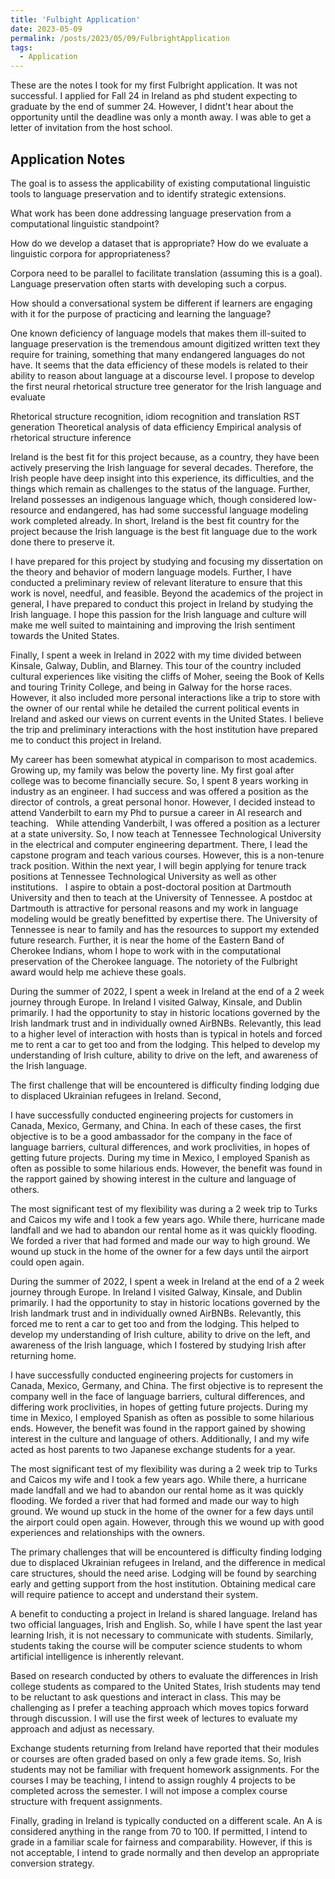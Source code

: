 ```yaml
---
title: 'Fulbight Application'
date: 2023-05-09
permalink: /posts/2023/05/09/FulbrightApplication
tags:
  - Application
---
```


These are the notes I took for my first Fulbright application. It was not successful. I applied for Fall 24 in Ireland as phd student expecting to graduate by the end of summer 24. However, I didnt't hear about the opportunity until the deadline was only a month away. I was able to get a letter of invitation from the host school.

## Application Notes


The goal is to assess the applicability of existing computational linguistic tools to language preservation and to identify strategic extensions.

What work has been done addressing language preservation from a computational linguistic standpoint?

How do we develop a dataset that is appropriate? How do we evaluate a linguistic corpora for appropriateness?

Corpora need to be parallel to facilitate translation (assuming this is a goal). Language preservation often starts with developing such a corpus.



How should a conversational system be different if learners are engaging with it for the purpose of practicing and learning the language?






One known deficiency of language models that makes them ill-suited to language preservation is the tremendous amount digitized written text they require for training, something that many endangered languages do not have. It seems that the data efficiency of these models is related to their ability to reason about language at a discourse level. I propose to develop the first neural rhetorical structure tree generator for the Irish language and evaluate 

Rhetorical structure recognition, idiom recognition and translation
RST generation
Theoretical analysis of data efficiency
Empirical analysis of rhetorical structure inference





Ireland is the best fit for this project because, as a country, they have been actively preserving the Irish language for several decades. Therefore, the Irish people have deep insight into this experience, its difficulties, and the things which remain as challenges to the status of the language. Further, Ireland possesses an indigenous language which, though considered low-resource and endangered, has had some successful language modeling work completed already. In short, Ireland is the best fit country for the project because the Irish language is the best fit language due to the work done there to preserve it.

I have prepared for this project by studying and focusing my dissertation on the theory and behavior of modern language models. Further, I have conducted a preliminary review of relevant literature to ensure that this work is novel, needful, and feasible. Beyond the academics of the project in general, I have prepared to conduct this project in Ireland by studying the Irish language. I hope this passion for the Irish language and culture will make me well suited to maintaining and improving the Irish sentiment towards the United States. 

Finally, I spent a week in Ireland in 2022 with my time divided between Kinsale, Galway, Dublin, and Blarney. This tour of the country included cultural experiences like visiting the cliffs of Moher, seeing the Book of Kells and touring Trinity College, and being in Galway for the horse races. However, it also included more personal interactions like a trip to store with the owner of our rental while he detailed the current political events in Ireland and asked our views on current events in the United States. I believe the trip and preliminary interactions with the host institution have prepared me to conduct this project in Ireland.









My career has been somewhat atypical in comparison to most academics. Growing up, my family was below the poverty line. My first goal after college was to become financially secure. So, I spent 8 years working in industry as an engineer. I had success and was offered a position as the director of controls, a great personal honor. However, I decided instead to attend Vanderbilt to earn my Phd to pursue a career in AI research and teaching.
 
While attending Vanderbilt, I was offered a position as a lecturer at a state university. So, I now teach at Tennessee Technological University in the electrical and computer engineering department. There, I lead the capstone program and teach various courses. However, this is a non-tenure track position. Within the next year, I will begin applying for tenure track positions at Tennessee Technological University as well as other institutions. 
 
I aspire to obtain a post-doctoral position at Dartmouth University and then to teach at the University of Tennessee. A postdoc at Dartmouth is attractive for personal reasons and my work in language modeling would be greatly benefitted by expertise there. The University of Tennessee is near to family and has the resources to support my extended future research. Further, it is near the home of the Eastern Band of Cherokee Indians, whom I hope to work with in the computational preservation of the Cherokee language. The notoriety of the Fulbright award would help me achieve these goals.








During the summer of 2022, I spent a week in Ireland at the end of a 2 week journey through Europe. In Ireland I visited Galway, Kinsale, and Dublin primarily. I had the opportunity to stay in historic locations governed by the Irish landmark trust and in individually owned AirBNBs. Relevantly, this lead to a higher level of interaction with hosts than is typical in hotels and forced me to rent a car to get too and from the lodging. This helped to develop my understanding of Irish culture, ability to drive on the left, and awareness of the Irish language. 

The first challenge that will be encountered is difficulty finding lodging due to displaced Ukrainian refugees in Ireland. Second, 

I have successfully conducted engineering projects for customers in Canada, Mexico, Germany, and China. In each of these cases, the first objective is to be a good ambassador for the company in the face of language barriers, cultural differences, and work proclivities, in hopes of getting future projects. During my time in Mexico, I employed Spanish as often as possible to some hilarious ends. However, the benefit was found in the rapport gained by showing interest in the culture and language of others. 

The most significant test of my flexibility was during a 2 week trip to Turks and Caicos my wife and I took a few years ago. While there, hurricane made landfall and we had to abandon our rental home as it was quickly flooding. We forded a river that had formed and made our way to high ground. We wound up stuck in the home of the owner for a few days until the airport could open again.  





During the summer of 2022, I spent a week in Ireland at the end of a 2 week journey through Europe. In Ireland I visited Galway, Kinsale, and Dublin primarily. I had the opportunity to stay in historic locations governed by the Irish landmark trust and in individually owned AirBNBs. Relevantly, this forced me to rent a car to get too and from the lodging. This helped to develop my understanding of Irish culture, ability to drive on the left, and awareness of the Irish language, which I fostered by studying Irish after returning home. 

I have successfully conducted engineering projects for customers in Canada, Mexico, Germany, and China. The first objective is to represent the company well in the face of language barriers, cultural differences, and differing work proclivities, in hopes of getting future projects. During my time in Mexico, I employed Spanish as often as possible to some hilarious ends. However, the benefit was found in the rapport gained by showing interest in the culture and language of others. Additionally, I and my wife acted as host parents to two Japanese exchange students for a year. 

The most significant test of my flexibility was during a 2 week trip to Turks and Caicos my wife and I took a few years ago. While there, a hurricane made landfall and we had to abandon our rental home as it was quickly flooding. We forded a river that had formed and made our way to high ground. We wound up stuck in the home of the owner for a few days until the airport could open again. However, through this we wound up with good experiences and relationships with the owners. 

The primary challenges that will be encountered is difficulty finding lodging due to displaced Ukrainian refugees in Ireland, and the difference in medical care structures, should the need arise. Lodging will be found by searching early and getting support from the host institution. Obtaining medical care will require patience to accept and understand their system. 






A benefit to conducting a project in Ireland is shared language. Ireland has two official languages, Irish and English. So, while I have spent the last year learning Irish, it is not necessary to communicate with students. Similarly, students taking the course will be computer science students to whom artificial intelligence is inherently relevant.

Based on research conducted by others to evaluate the differences in Irish college students as compared to the United States, Irish students may tend to be reluctant to ask questions and interact in class. This may be challenging as I prefer a teaching approach which moves topics forward through discussion. I will use the first week of lectures to evaluate my approach and adjust as necessary. 

Exchange students returning from Ireland have reported that their modules or courses are often graded based on only a few grade items. So, Irish students may not be familiar with frequent homework assignments. For the courses I may be teaching, I intend to assign roughly 4 projects to be completed across the semester. I will not impose a complex course structure with frequent assignments.

Finally, grading in Ireland is typically conducted on a different scale. An A is considered anything in the range from 70 to 100. If permitted, I intend to grade in a familiar scale for fairness and comparability. However, if this is not acceptable, I intend to grade normally and then develop an appropriate conversion strategy.

